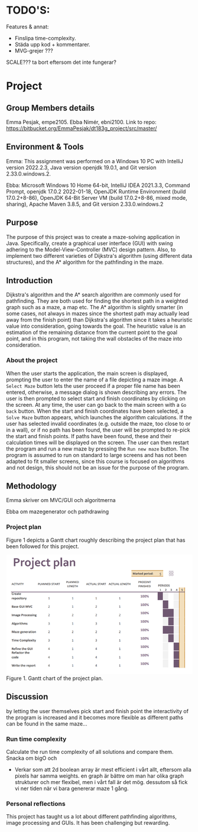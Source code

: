 
# TODO'S:
 
Features & annat:
- Finslipa time-complexity.
- Städa upp kod + kommentarer.
- MVG-grejer ???

SCALE??? ta bort eftersom det inte fungerar?
  



# Project

## Group Members details
Emma Pesjak, empe2105.
Ebba Nimér, ebni2100.
Link to repo:
https://bitbucket.org/EmmaPesjak/dt183g_project/src/master/

## Environment & Tools
Emma: This assignment was performed on a Windows 10 PC with IntelliJ version 2022.2.3, Java version openjdk 19.0.1,
and Git version 2.33.0.windows.2.

Ebba:
Microsoft Windows 10 Home 64-bit, IntelliJ IDEA 2021.3.3, Command Prompt, openjdk 17.0.2 2022-01-18, 
OpenJDK Runtime Environment (build 17.0.2+8-86), OpenJDK 64-Bit Server VM (build 17.0.2+8-86, mixed mode, sharing),
Apache Maven 3.8.5, and Git version 2.33.0.windows.2

## Purpose
The purpose of this project was to create a maze-solving application in Java. Specifically, create a graphical user
interface (GUI) with swing adhering to the Model-View-Controller (MVC) design pattern. Also, to implement two
different varieties of Dijkstra's algorithm (using different data structures), and the A* algorithm for the pathfinding
in the maze.

## Introduction
Dijkstra's algorithm and the A* search algorithm are commonly used for pathfinding. They are both used for finding the
shortest path in a weighted graph such as a maze, a map etc. The A* algorithm is slightly smarter (in some cases, 
not always in mazes since the shortest path may actually lead away from the finish point) than Dijkstra's algorithm 
since it takes a heuristic value into consideration, going towards the goal. The heuristic value is an estimation 
of the remaining distance from the current point to the goal point, and in this program, not taking the wall obstacles 
of the maze into consideration.

### About the project
When the user starts the application, the main screen is displayed, prompting the user to enter the name of a file
depicting a maze image. A `Select Maze` button lets the user proceed if a proper file name has been entered, otherwise,
a message dialog is shown describing any errors. The user is then prompted to select start and finish coordinates by
clicking on the screen. At any time, the user can go back to the main screen with a `Go back` button. When the start
and finish coordinates have been selected, a `Solve Maze` button appears, which launches the algorithm calculations. If
the user has selected invalid coordinates (e.g. outside the maze, too close to or in a wall), or if no path has been 
found, the user will be prompted to re-pick the start and finish points. If paths have been found, these and their 
calculation times will be displayed on the screen. The user can then restart the program and run a new maze by pressing 
the `Run new maze` button. The program is assumed to run on standard to large screens and has not been adapted to fit 
smaller screens, since this course is focused on algorithms and not design, this should not be an issue for the purpose
of the program.

## Methodology
Emma skriver om MVC/GUI och algoritmerna

Ebba om mazegenerator och pathdrawing

### Project plan
Figure 1 depicts a Gantt chart roughly describing the project plan that has been followed for this project.

![](projectplan.png)<br>
Figure 1. Gantt chart of the project plan.

## Discussion
by letting the user themselves pick start and finish point the interactivity of the program is increased and it becomes
more flexible as different paths can be found in the same maze...

### Run time complexity
Calculate the run time complexity of all solutions and compare them. Snacka om bigO och 
- Verkar som att 2d boolean array är mest efficient i vårt allt, eftersom alla pixels har samma weights. en graph är
  bättre om man har olika graph strukturer och mer flexibel, men i vårt fall är det mög. dessutom så fick vi ner tiden
  när vi bara genererar maze 1 gång.


### Personal reflections
This project has taught us a lot about different pathfinding algorithms, image processing and GUIs. It has been 
challenging but rewarding.
